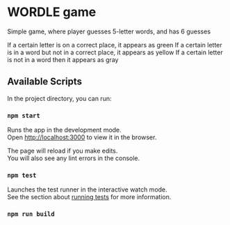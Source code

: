 # WORDLE game

Simple game, where player guesses 5-letter words, and has 6 guesses

If a certain letter is on a correct place, it appears as green
If a certain letter is in a word but not in a correct place, it appears as yellow
If a certain letter is not in a word then it appears as gray

## Available Scripts

In the project directory, you can run:

### `npm start`

Runs the app in the development mode.\
Open [http://localhost:3000](http://localhost:3000) to view it in the browser.

The page will reload if you make edits.\
You will also see any lint errors in the console.

### `npm test`

Launches the test runner in the interactive watch mode.\
See the section about [running tests](https://facebook.github.io/create-react-app/docs/running-tests) for more information.

### `npm run build`
